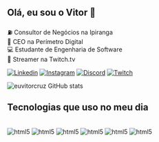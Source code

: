 
## Olá, eu sou o Vitor 🤙

⛽ Consultor de Negócios na Ipiranga <br/>
💼 CEO na Perímetro Digital<br/>
💻 Estudante de Engenharia de Software<br/>
💜 Streamer na Twitch.tv<br/>


[![Linkedin](https://img.shields.io/badge/LinkedIn-0077B5?style=for-the-badge&logo=linkedin&logoColor=white)](https://www.linkedin.com/in/vitor-araujo-da-cruz-2a0116160/)
[![Instagram](https://img.shields.io/badge/Instagram-E4405F?style=for-the-badge&logo=instagram&logoColor=white)](https://www.instagram.com/euvitorcruz/)
[![Discord](https://img.shields.io/badge/Discord-7289DA?style=for-the-badge&logo=discord&logoColor=white)](https://discord.gg/rgRdAuQp)
[![Twitch](https://img.shields.io/badge/Twitch-9146FF?style=for-the-badge&logo=twitch&logoColor=white)](https://twitch.tv/crossrealoficial)

![euvitorcruz GitHub stats](https://github-readme-stats.vercel.app/api?username=euvitorcruz&show_icons=true&theme=radical)

## Tecnologias que uso no meu dia
<div style=" display: inline_block"><br/>
    <img align="center" alt="html5" src="https://img.shields.io/badge/Python-14354C?style=for-the-badge&logo=python&logoColor=white"/>
    <img align="center" alt="html5" src="https://img.shields.io/badge/HTML5-E34F26?style=for-the-badge&logo=html5&logoColor=white"/> 
    <img align="center" alt="html5" src="https://img.shields.io/badge/CSS3-1572B6?style=for-the-badge&logo=css3&logoColor=white"/>
    <img align="center" alt="html5" src="https://img.shields.io/badge/JavaScript-323330?style=for-the-badge&logo=javascript&logoColor=F7DF1E"/>
    <img align="center" alt="html5" src="https://img.shields.io/badge/PHP-777BB4?style=for-the-badge&logo=php&logoColor=white"/> 
 <img align="center" alt="html5" src="https://img.shields.io/badge/MySQL-00000F?style=for-the-badge&logo=mysql&logoColor=white"/>
<div>
